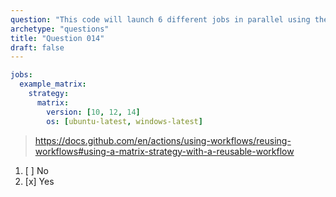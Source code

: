```yaml
---
question: "This code will launch 6 different jobs in parallel using the matrix strategy. Can you use the matrix strategy to parallelize entire workflows?"
archetype: "questions"
title: "Question 014"
draft: false
---
```



```yaml
jobs:
  example_matrix:
    strategy:
      matrix:
        version: [10, 12, 14]
        os: [ubuntu-latest, windows-latest]
```
> https://docs.github.com/en/actions/using-workflows/reusing-workflows#using-a-matrix-strategy-with-a-reusable-workflow
1. [ ] No
1. [x] Yes
